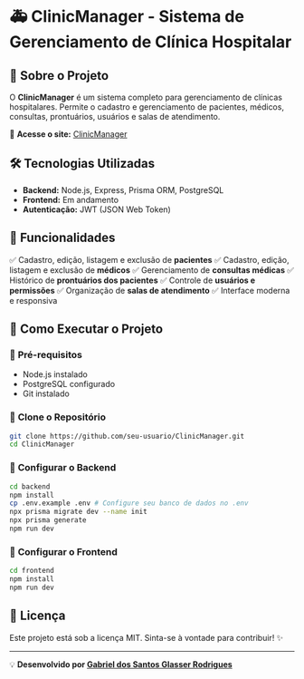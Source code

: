 # 🚑 ClinicManager - Sistema de Gerenciamento de Clínica Hospitalar

## 📖 Sobre o Projeto
O **ClinicManager** é um sistema completo para gerenciamento de clínicas hospitalares. Permite o cadastro e gerenciamento de pacientes, médicos, consultas, prontuários, usuários e salas de atendimento.

🔗 **Acesse o site:** [ClinicManager](https://clinic-manager-psi.vercel.app/)

## 🛠 Tecnologias Utilizadas
- **Backend:** Node.js, Express, Prisma ORM, PostgreSQL
- **Frontend:** Em andamento
- **Autenticação:** JWT (JSON Web Token)

## 📌 Funcionalidades
✅ Cadastro, edição, listagem e exclusão de **pacientes**
✅ Cadastro, edição, listagem e exclusão de **médicos**
✅ Gerenciamento de **consultas médicas**
✅ Histórico de **prontuários dos pacientes**
✅ Controle de **usuários e permissões**
✅ Organização de **salas de atendimento**
✅ Interface moderna e responsiva

## 🚀 Como Executar o Projeto

### 🔹 **Pré-requisitos**
- Node.js instalado
- PostgreSQL configurado
- Git instalado

### 🔹 **Clone o Repositório**
```sh
git clone https://github.com/seu-usuario/ClinicManager.git
cd ClinicManager
```

### 🔹 **Configurar o Backend**
```sh
cd backend
npm install
cp .env.example .env # Configure seu banco de dados no .env
npx prisma migrate dev --name init
npx prisma generate
npm run dev
```

### 🔹 **Configurar o Frontend**
```sh
cd frontend
npm install
npm run dev
```


## 📝 Licença
Este projeto está sob a licença MIT. Sinta-se à vontade para contribuir! ✨

---

💡 **Desenvolvido por [Gabriel dos Santos Glasser Rodrigues](https://github.com/gabrielglasser)**
